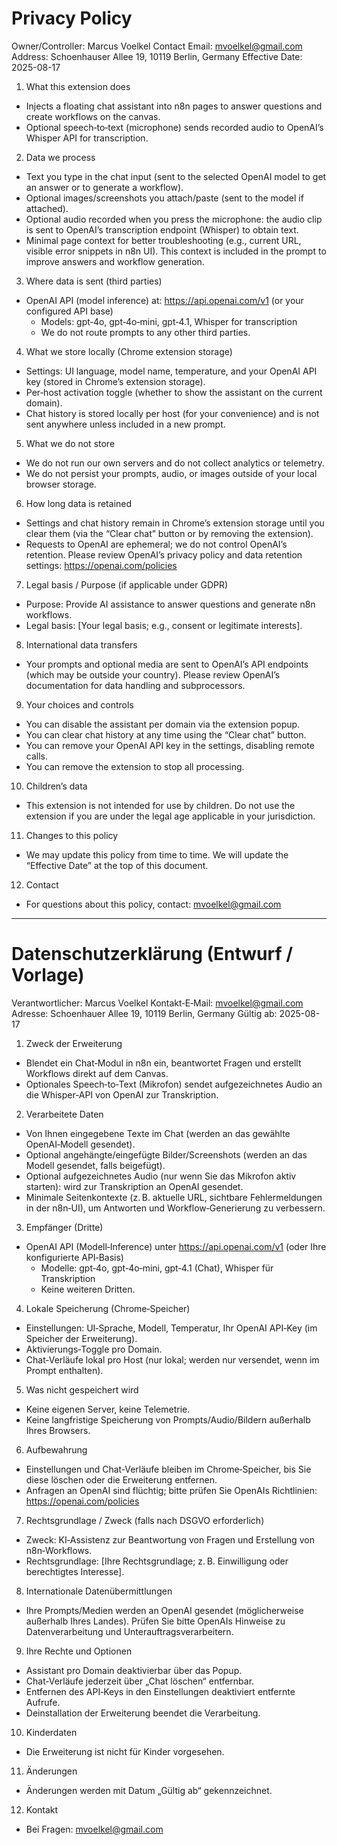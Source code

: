# Privacy Policy 

Owner/Controller: Marcus Voelkel
Contact Email: mvoelkel@gmail.com
Address: Schoenhauser Allee 19, 10119 Berlin, Germany
Effective Date: 2025-08-17

1) What this extension does
- Injects a floating chat assistant into n8n pages to answer questions and create workflows on the canvas.
- Optional speech‑to‑text (microphone) sends recorded audio to OpenAI’s Whisper API for transcription.

2) Data we process
- Text you type in the chat input (sent to the selected OpenAI model to get an answer or to generate a workflow).
- Optional images/screenshots you attach/paste (sent to the model if attached).
- Optional audio recorded when you press the microphone: the audio clip is sent to OpenAI’s transcription endpoint (Whisper) to obtain text.
- Minimal page context for better troubleshooting (e.g., current URL, visible error snippets in n8n UI). This context is included in the prompt to improve answers and workflow generation.

3) Where data is sent (third parties)
- OpenAI API (model inference) at: https://api.openai.com/v1 (or your configured API base)
  - Models: gpt‑4o, gpt‑4o‑mini, gpt‑4.1, Whisper for transcription
  - We do not route prompts to any other third parties.

4) What we store locally (Chrome extension storage)
- Settings: UI language, model name, temperature, and your OpenAI API key (stored in Chrome’s extension storage).
- Per‑host activation toggle (whether to show the assistant on the current domain).
- Chat history is stored locally per host (for your convenience) and is not sent anywhere unless included in a new prompt.

5) What we do not store
- We do not run our own servers and do not collect analytics or telemetry.
- We do not persist your prompts, audio, or images outside of your local browser storage.

6) How long data is retained
- Settings and chat history remain in Chrome’s extension storage until you clear them (via the “Clear chat” button or by removing the extension).
- Requests to OpenAI are ephemeral; we do not control OpenAI’s retention. Please review OpenAI’s privacy policy and data retention settings: https://openai.com/policies

7) Legal basis / Purpose (if applicable under GDPR)
- Purpose: Provide AI assistance to answer questions and generate n8n workflows.
- Legal basis: [Your legal basis; e.g., consent or legitimate interests].

8) International data transfers
- Your prompts and optional media are sent to OpenAI’s API endpoints (which may be outside your country). Please review OpenAI’s documentation for data handling and subprocessors.

9) Your choices and controls
- You can disable the assistant per domain via the extension popup.
- You can clear chat history at any time using the “Clear chat” button.
- You can remove your OpenAI API key in the settings, disabling remote calls.
- You can remove the extension to stop all processing.

10) Children’s data
- This extension is not intended for use by children. Do not use the extension if you are under the legal age applicable in your jurisdiction.

11) Changes to this policy
- We may update this policy from time to time. We will update the “Effective Date” at the top of this document.

12) Contact
- For questions about this policy, contact: mvoelkel@gmail.com

---

# Datenschutzerklärung (Entwurf / Vorlage)

Verantwortlicher: Marcus Voelkel
Kontakt‑E‑Mail: mvoelkel@gmail.com
Adresse: Schoenhauer Allee 19, 10119 Berlin, Germany
Gültig ab: 2025-08-17

1) Zweck der Erweiterung
- Blendet ein Chat‑Modul in n8n ein, beantwortet Fragen und erstellt Workflows direkt auf dem Canvas.
- Optionales Speech‑to‑Text (Mikrofon) sendet aufgezeichnetes Audio an die Whisper‑API von OpenAI zur Transkription.

2) Verarbeitete Daten
- Von Ihnen eingegebene Texte im Chat (werden an das gewählte OpenAI‑Modell gesendet).
- Optional angehängte/eingefügte Bilder/Screenshots (werden an das Modell gesendet, falls beigefügt).
- Optional aufgezeichnetes Audio (nur wenn Sie das Mikrofon aktiv starten): wird zur Transkription an OpenAI gesendet.
- Minimale Seitenkontexte (z. B. aktuelle URL, sichtbare Fehlermeldungen in der n8n‑UI), um Antworten und Workflow‑Generierung zu verbessern.

3) Empfänger (Dritte)
- OpenAI API (Modell‑Inference) unter https://api.openai.com/v1 (oder Ihre konfigurierte API‑Basis)
  - Modelle: gpt‑4o, gpt‑4o‑mini, gpt‑4.1 (Chat), Whisper für Transkription
  - Keine weiteren Dritten.

4) Lokale Speicherung (Chrome‑Speicher)
- Einstellungen: UI‑Sprache, Modell, Temperatur, Ihr OpenAI API‑Key (im Speicher der Erweiterung).
- Aktivierungs‑Toggle pro Domain.
- Chat‑Verläufe lokal pro Host (nur lokal; werden nur versendet, wenn im Prompt enthalten).

5) Was nicht gespeichert wird
- Keine eigenen Server, keine Telemetrie.
- Keine langfristige Speicherung von Prompts/Audio/Bildern außerhalb Ihres Browsers.

6) Aufbewahrung
- Einstellungen und Chat‑Verläufe bleiben im Chrome‑Speicher, bis Sie diese löschen oder die Erweiterung entfernen.
- Anfragen an OpenAI sind flüchtig; bitte prüfen Sie OpenAIs Richtlinien: https://openai.com/policies

7) Rechtsgrundlage / Zweck (falls nach DSGVO erforderlich)
- Zweck: KI‑Assistenz zur Beantwortung von Fragen und Erstellung von n8n‑Workflows.
- Rechtsgrundlage: [Ihre Rechtsgrundlage; z. B. Einwilligung oder berechtigtes Interesse].

8) Internationale Datenübermittlungen
- Ihre Prompts/Medien werden an OpenAI gesendet (möglicherweise außerhalb Ihres Landes). Prüfen Sie bitte OpenAIs Hinweise zu Datenverarbeitung und Unterauftragsverarbeitern.

9) Ihre Rechte und Optionen
- Assistant pro Domain deaktivierbar über das Popup.
- Chat‑Verläufe jederzeit über „Chat löschen“ entfernbar.
- Entfernen des API‑Keys in den Einstellungen deaktiviert entfernte Aufrufe.
- Deinstallation der Erweiterung beendet die Verarbeitung.

10) Kinderdaten
- Die Erweiterung ist nicht für Kinder vorgesehen.

11) Änderungen
- Änderungen werden mit Datum „Gültig ab“ gekennzeichnet.

12) Kontakt
- Bei Fragen: mvoelkel@gmail.com

